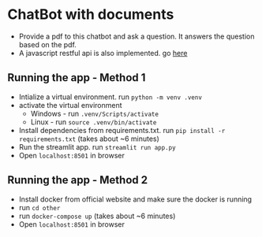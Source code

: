 # ChatBot with documents

- Provide a pdf to this chatbot and ask a question. It answers the question based on the pdf.
- A javascript restful api is also implemented. go [here](https://github.com/balnarendrasapa/doc-chatbot-backend)

## Running the app - Method 1

- Intialize a virtual environment. run `python -m venv .venv`
- activate the virtual environment
    - Windows - run `.venv/Scripts/activate`
    - Linux - run `source .venv/bin/activate`
- Install dependencies from requirements.txt. run `pip install -r requirements.txt` (takes about ~6 minutes)
- Run the streamlit app. run `streamlit run app.py`
- Open `localhost:8501` in browser

## Running the app - Method 2

- Install docker from official website and make sure the docker is running
- run `cd other`
- run `docker-compose up` (takes about ~6 minutes)
- Open `localhost:8501` in browser
